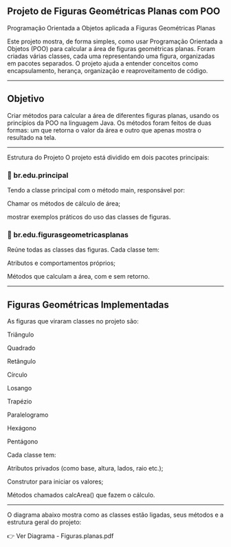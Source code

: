 ## Projeto de Figuras Geométricas Planas com POO
Programação Orientada a Objetos aplicada a Figuras Geométricas Planas

Este projeto mostra, de forma simples, como usar Programação Orientada a Objetos (POO) para calcular a área de figuras geométricas planas. Foram criadas várias classes, cada uma representando uma figura, organizadas em pacotes separados. O projeto ajuda a entender conceitos como encapsulamento, herança, organização e reaproveitamento de código.
___
## Objetivo
Criar métodos para calcular a área de diferentes figuras planas, usando os princípios da POO na linguagem Java. Os métodos foram feitos de duas formas: um que retorna o valor da área e outro que apenas mostra o resultado na tela.
___
Estrutura do Projeto
O projeto está dividido em dois pacotes principais:

### 📁 br.edu.principal
Tendo a classe principal com o método main, responsável por:

Chamar os métodos de cálculo de área;

mostrar exemplos práticos do uso das classes de figuras.

### 📁 br.edu.figurasgeometricasplanas
Reúne todas as classes das figuras. Cada classe tem:

Atributos e comportamentos próprios;

Métodos que calculam a área, com e sem retorno.
___
## Figuras Geométricas Implementadas

As figuras que viraram classes no projeto são:

Triângulo

Quadrado

Retângulo

Círculo

Losango

Trapézio

Paralelogramo

Hexágono

Pentágono

Cada classe tem:

Atributos privados (como base, altura, lados, raio etc.);

Construtor para iniciar os valores;

Métodos chamados calcArea() que fazem o cálculo.
___

O diagrama abaixo mostra como as classes estão ligadas, seus métodos e a estrutura geral do projeto:

👉 Ver Diagrama - Figuras.planas.pdf

